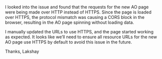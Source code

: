 I looked into the issue and found that the requests for the new AO page were being made over HTTP instead of HTTPS.
Since the page is loaded over HTTPS, the protocol mismatch was causing a CORS block in the browser, resulting in the AO page spinning without loading data.

I manually updated the URLs to use HTTPS, and the page started working as expected.
It looks like we’ll need to ensure all resource URLs for the new AO page use HTTPS by default to avoid this issue in the future.

Thanks,
Lakshay
